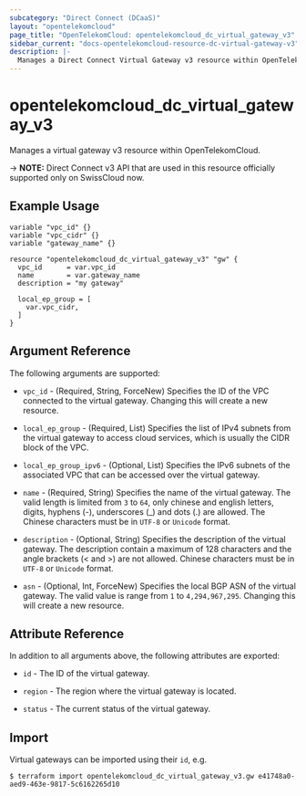 ```yaml
---
subcategory: "Direct Connect (DCaaS)"
layout: "opentelekomcloud"
page_title: "OpenTelekomCloud: opentelekomcloud_dc_virtual_gateway_v3"
sidebar_current: "docs-opentelekomcloud-resource-dc-virtual-gateway-v3"
description: |-
  Manages a Direct Connect Virtual Gateway v3 resource within OpenTelekomCloud.
---
```


# opentelekomcloud_dc_virtual_gateway_v3

Manages a virtual gateway v3 resource within OpenTelekomCloud.

-> **NOTE:** Direct Connect v3 API that are used in this resource officially supported only on SwissCloud now.

## Example Usage

```hcl
variable "vpc_id" {}
variable "vpc_cidr" {}
variable "gateway_name" {}

resource "opentelekomcloud_dc_virtual_gateway_v3" "gw" {
  vpc_id      = var.vpc_id
  name        = var.gateway_name
  description = "my gateway"

  local_ep_group = [
    var.vpc_cidr,
  ]
}
```

## Argument Reference

The following arguments are supported:

* `vpc_id` - (Required, String, ForceNew) Specifies the ID of the VPC connected to the virtual gateway.
  Changing this will create a new resource.

* `local_ep_group` - (Required, List) Specifies the list of IPv4 subnets from the virtual gateway to access cloud
  services, which is usually the CIDR block of the VPC.

* `local_ep_group_ipv6` - (Optional, List) Specifies the IPv6 subnets of the associated VPC that can be accessed over the virtual gateway.

* `name` - (Required, String) Specifies the name of the virtual gateway.
  The valid length is limited from `3` to `64`, only chinese and english letters, digits, hyphens (-), underscores (_)
  and dots (.) are allowed.
  The Chinese characters must be in `UTF-8` or `Unicode` format.

* `description` - (Optional, String) Specifies the description of the virtual gateway.
  The description contain a maximum of 128 characters and the angle brackets (< and >) are not allowed.
  Chinese characters must be in `UTF-8` or `Unicode` format.

* `asn` - (Optional, Int, ForceNew) Specifies the local BGP ASN of the virtual gateway.
  The valid value is range from `1` to `4,294,967,295`.
  Changing this will create a new resource.

## Attribute Reference

In addition to all arguments above, the following attributes are exported:

* `id` - The ID of the virtual gateway.

* `region` - The region where the virtual gateway is located.

* `status` - The current status of the virtual gateway.

## Import

Virtual gateways can be imported using their `id`, e.g.

```shell
$ terraform import opentelekomcloud_dc_virtual_gateway_v3.gw e41748a0-aed9-463e-9817-5c6162265d10
```
